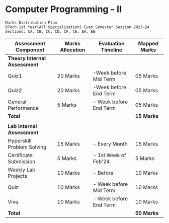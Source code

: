 # Computer Programming - II
```
Marks Distribution Plan
BTech 1st Year(All Specialization) Even Semester Session 2023-24
Sections: CA, CB, CC, CD, CF, CE, EA, EB
```

| Assessment Component       | Marks Allocation            | Evaluation Timeline        | Mapped Marks |
|----------------------------|-----------------------------|-----------------------------|---------------|
| **Theory Internal Assessment** |                         |                             |               |
| Quiz1                      | 20 Marks                   | -Week before Mid Term       | 05 Marks     |
| Quiz2                      | 20 Marks                   | -Week before End Term       | 05 Marks     |
| General Performance       | 5 Marks                    | -   Week before End Term    | 05 Marks      |
| **Total**                  |                           |                             | **15 Marks** |
|                            |                             |                             |               |
| **Lab Internal Assessment**    |                         |                             |               |
| Hyperskill Problem Solving | 15 Marks                   | -  Every Month               | 15 Marks     |
| Certificate Submission    | 5 Marks                    | -      1st Week of Feb'24    | 5 Marks      |
| Weekly Lab Projects       | 10 Marks                   | -       Before               | 10 Marks     |
| Quiz                       | 10 Marks                   | -      Week before Mid Term  | 10 Marks     |
| Viva                       | 10 Marks                   | -     Week before End Term   | 10 Marks     |
| **Total**                  |                            |                             | **50 Marks** |
